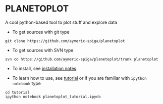 # PLANETOPLOT

A cool python-based tool to plot stuff and explore data


* To get sources with git type
~~~
git clone https://github.com/aymeric-spiga/planetoplot
~~~

* To get sources with SVN type
~~~
svn co https://github.com/aymeric-spiga/planetoplot/trunk planetoplot
~~~

* To install, see [installation notes](https://github.com/aymeric-spiga/planetoplot/blob/master/INSTALL.md)


* To learn how to use, see [tutorial](http://nbviewer.ipython.org/github/aymeric-spiga/planetoplot/blob/master/tutorial/planetoplot_tutorial.ipynb)
or if you are familiar with `ipython notebook` type
~~~
cd tutorial
ipython notebook planetoplot_tutorial.ipynb
~~~
